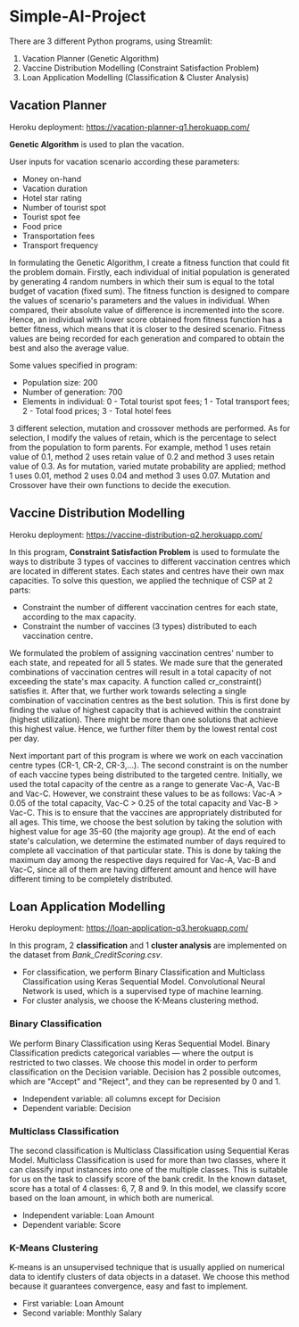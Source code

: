 # Simple-AI-Project

There are 3 different Python programs, using Streamlit:
1. Vacation Planner (Genetic Algorithm)
2. Vaccine Distribution Modelling (Constraint Satisfaction Problem)
3. Loan Application Modelling (Classification & Cluster Analysis)

## Vacation Planner

Heroku deployment: https://vacation-planner-q1.herokuapp.com/

**Genetic Algorithm** is used to plan the vacation.

User inputs for vacation scenario according these parameters:
- Money on-hand
- Vacation duration
- Hotel star rating
- Number of tourist spot
- Tourist spot fee
- Food price
- Transportation fees
- Transport frequency

In formulating the Genetic Algorithm, I create a fitness function that could fit the problem domain. Firstly, each individual of initial population is generated by generating 4 random numbers in which their sum is equal to the total budget of vacation (fixed sum). The fitness function is designed to compare the values of scenario's parameters and the values in individual. When compared, their absolute value of difference is incremented into the score. Hence, an individual with lower score obtained from fitness function has a better fitness, which means that it is closer to the desired scenario. Fitness values are being recorded for each generation and compared to obtain the best and also the average value.

Some values specified in program:
- Population size: 200
- Number of generation: 700
- Elements in individual: 0 - Total tourist spot fees; 1 - Total transport fees; 2 - Total food prices; 3 - Total hotel fees

3 different selection, mutation and crossover methods are performed. As for selection, I modify the values of retain, which is the percentage to select from the population to form parents. For example, method 1 uses retain value of 0.1, method 2 uses retain value of 0.2 and method 3 uses retain value of 0.3. As for mutation, varied mutate probability are applied; method 1 uses 0.01, method 2 uses 0.04 and method 3 uses 0.07. Mutation and Crossover have their own functions to decide the execution. 

## Vaccine Distribution Modelling

Heroku deployment: https://vaccine-distribution-q2.herokuapp.com/

In this program, **Constraint Satisfaction Problem** is used to formulate the ways to distribute 3 types of vaccines to different vaccination centres which are located in different states. Each states and centres have their own max capacities. To solve this question, we applied the technique of CSP at 2 parts:
- Constraint the number of different vaccination centres for each state, according to the max capacity.
- Constraint the number of vaccines (3 types) distributed to each vaccination centre.

We formulated the problem of assigning vaccination centres' number to each state, and repeated for all 5 states. We made sure that the generated combinations of vaccination centres will result in a total capacity of not exceeding the state's max capacity. A function called cr_constraint() satisfies it. After that, we further work towards selecting a single combination of vaccination centres as the best solution. This is first done by finding the value of highest capacity that is achieved within the constraint (highest utilization). There might be more than one solutions that achieve this highest value. Hence, we further filter them by the lowest rental cost per day.

Next important part of this program is where we work on each vaccination centre types (CR-1, CR-2, CR-3,...). The second constraint is on the number of each vaccine types being distributed to the targeted centre. Initially, we used the total capacity of the centre as a range to generate Vac-A, Vac-B and Vac-C. However, we constraint these values to be as follows: Vac-A > 0.05 of the total capacity, Vac-C > 0.25 of the total capacity and Vac-B > Vac-C. This is to ensure that the vaccines are appropriately distributed for all ages. This time, we choose the best solution by taking the solution with highest value for age 35-60 (the majority age group). At the end of each state's calculation, we determine the estimated number of days required to complete all vaccination of that particular state. This is done by taking the maximum day among the respective days required for Vac-A, Vac-B and Vac-C, since all of them are having different amount and hence will have different timing to be completely distributed.

## Loan Application Modelling

Heroku deployment: https://loan-application-q3.herokuapp.com/

In this program, 2 **classification** and 1 **cluster analysis** are implemented on the dataset from *Bank_CreditScoring.csv*.
- For classification, we perform Binary Classification and Multiclass Classification using Keras Sequential Model. Convolutional Neural Network is used, which is a supervised type of machine learning.
- For cluster analysis, we choose the K-Means clustering method.

### Binary Classification

We perform Binary Classification using Keras Sequential Model. Binary Classification predicts categorical variables — where the output is restricted to two classes. We choose this model in order to perform classification on the Decision variable. Decision has 2 possible outcomes, which are "Accept" and "Reject", and they can be represented by 0 and 1.
- Independent variable: all columns except for Decision
- Dependent variable: Decision

### Multiclass Classification

The second classification is Multiclass Classification using Sequential Keras Model. Multiclass Classification is used for more than two classes, where it can classify input instances into one of the multiple classes. This is suitable for us on the task to classify score of the bank credit. In the known dataset, score has a total of 4 classes: 6, 7, 8 and 9. In this model, we classify score based on the loan amount, in which both are numerical.
- Independent variable: Loan Amount
- Dependent variable: Score

### K-Means Clustering

K-means is an unsupervised technique that is usually applied on numerical data to identify clusters of data objects in a dataset. We choose this method because it guarantees convergence, easy and fast to implement.
- First variable: Loan Amount
- Second variable: Monthly Salary
